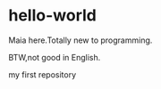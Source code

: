 # hello-world

Maia here.Totally new to programming.

BTW,not good in English.

my first repository
